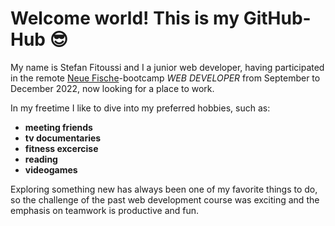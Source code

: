 # Welcome world! This is my GitHub-Hub :sunglasses:

My name is Stefan Fitoussi and I a junior web developer, having participated in the remote [Neue Fische](https://www.neuefische.de/)-bootcamp _WEB DEVELOPER_ from September to December 2022, now looking for a place to work.

In my freetime I like to dive into my preferred hobbies, such as:
- **meeting friends**
- **tv documentaries**
- **fitness excercise**
- **reading**
- **videogames**

Exploring something new has always been one of my favorite things to do, so the challenge of the past web development course was exciting and the emphasis on teamwork is productive and fun.
